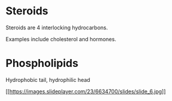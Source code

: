 # Steroids

Steroids are 4 interlocking hydrocarbons.

Examples include cholesterol and hormones.

# Phospholipids

Hydrophobic tail, hydrophilic head

[[https://images.slideplayer.com/23/6634700/slides/slide_6.jpg]]